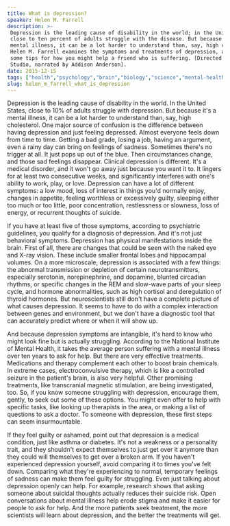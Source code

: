 ```yaml
---
title: What is depression?
speaker: Helen M. Farrell
description: >-
 Depression is the leading cause of disability in the world; in the United States,
 close to ten percent of adults struggle with the disease. But because it's a
 mental illness, it can be a lot harder to understand than, say, high cholesterol.
 Helen M. Farrell examines the symptoms and treatments of depression, and gives
 some tips for how you might help a friend who is suffering. [Directed by Artrake
 Studio, narrated by Addison Anderson].
date: 2015-12-15
tags: ["health","psychology","brain","biology","science","mental-health","disability","animation","teded","health-care","depression","healthcare","disease","human-body","illness"]
slug: helen_m_farrell_what_is_depression
---
```


Depression is the leading cause of disability in the world. In the United States, close to
10% of adults struggle with depression. But because it's a mental illness, it can be a
lot harder to understand than, say, high cholesterol. One major source of confusion is the
difference between having depression and just feeling depressed. Almost everyone feels
down from time to time. Getting a bad grade, losing a job, having an argument, even a
rainy day can bring on feelings of sadness. Sometimes there's no trigger at all. It just
pops up out of the blue. Then circumstances change, and those sad feelings disappear.
Clinical depression is different. It's a medical disorder, and it won't go away just
because you want it to. It lingers for at least two consecutive weeks, and significantly
interferes with one's ability to work, play, or love. Depression can have a lot of
different symptoms: a low mood, loss of interest in things you'd normally enjoy, changes
in appetite, feeling worthless or excessively guilty, sleeping either too much or too
little, poor concentration, restlessness or slowness, loss of energy, or recurrent
thoughts of suicide.

If you have at least five of those symptoms, according to psychiatric guidelines, you
qualify for a diagnosis of depression. And it's not just behavioral symptoms. Depression
has physical manifestations inside the brain. First of all, there are changes that could
be seen with the naked eye and X-ray vision. These include smaller frontal lobes and
hippocampal volumes. On a more microscale, depression is associated with a few things:
the abnormal transmission or depletion of certain neurotransmitters, especially serotonin,
norepinephrine, and dopamine, blunted circadian rhythms, or specific changes in the REM
and slow-wave parts of your sleep cycle, and hormone abnormalities, such as high cortisol
and deregulation of thyroid hormones. But neuroscientists still don't have a complete
picture of what causes depression. It seems to have to do with a complex interaction
between genes and environment, but we don't have a diagnostic tool that can accurately
predict where or when it will show up.

And because depression symptoms are intangible, it's hard to know who might look fine but
is actually struggling. According to the National Institute of Mental Health, it takes the
average person suffering with a mental illness over ten years to ask for help. But there
are very effective treatments. Medications and therapy complement each other to boost
brain chemicals. In extreme cases, electroconvulsive therapy, which is like a controlled
seizure in the patient's brain, is also very helpful. Other promising treatments, like
transcranial magnetic stimulation, are being investigated, too. So, if you know someone 
struggling with depression, encourage them, gently, to seek out some of these options. You
might even offer to help with specific tasks, like looking up therapists in the area, or
making a list of questions to ask a doctor. To someone with depression, these first steps
can seem insurmountable.

If they feel guilty or ashamed, point out that depression is a medical condition, just
like asthma or diabetes. It's not a weakness or a personality trait, and they shouldn't
expect themselves to just get over it anymore than they could will themselves to get over
a broken arm. If you haven't experienced depression yourself, avoid comparing it to times
you've felt down. Comparing what they're experiencing to normal, temporary feelings of
sadness can make them feel guilty for struggling. Even just talking about depression
openly can help. For example, research shows that asking someone about suicidal thoughts
actually reduces their suicide risk. Open conversations about mental illness help erode
stigma and make it easier for people to ask for help. And the more patients seek
treatment, the more scientists will learn about depression, and the better the treatments
will get.

<!--
ad_duration=0
event="TED-Ed"
external_start_time=0
intro_duration=0
is_subtitle_required="False"
is_talk_featured="False"
language="en"
language_swap="False"
native_language="en"
number_of_related_talks=6
number_of_speakers=1
number_of_subtitled_videos=0
number_of_tags=15
number_of_talk_download_languages=37
number_of_talk_more_resources=0
number_of_talk_recommendations=0
number_of_talks_take_actions=0
post_ad_duration=0
published_timestamp="2019-03-01 16:35:44"
recording_date="2015-12-15"
speaker_is_published=0
speaker_name="Helen M. Farrell"
talk_name="What is depression?"
talks_tags=["health","psychology","brain","biology","science","mental-health","disability","animation","teded","health-care","depression","healthcare","disease","human-body","illness"]
url_photo_talk="https://s3.amazonaws.com/talkstar-photos/uploads/31a24c17-bdf3-4fbc-b64b-df85a973682e/77_What-is-depression.jpg"
url_webpage="https://www.ted.com/talks/helen_m_farrell_what_is_depression"
video_type_name="TED-Ed Original"
-->